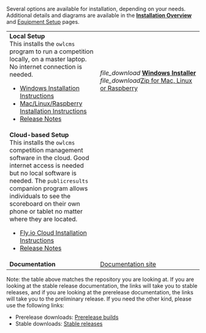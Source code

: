 Several options are available for installation, depending on your needs. Additional details and diagrams are available in the [**Installation Overview**](InstallationOverview) and [Equipment Setup](EquipmentSetup) pages. 

|                                                              |                                                              |
| ------------------------------------------------------------ | ------------------------------------------------------------ |
| **Local Setup** <br />This installs the `owlcms` program to run a competition locally, on a master laptop.  No internet connection is needed.<ul><li>[Windows Installation Instructions](https://owlcms.github.io/owlcms4/#/LocalWindowsSetup)<li>[Mac/Linux/Raspberry Installation Instructions](https://owlcms.github.io/owlcms4/#/LocalLinuxMacSetup)<li><nobr>[Release Notes](https://github.com/owlcms/owlcms4/releases/tag/53.0.2)</nobr></ul> | <nobr><i class="material-icons" style="transform: translatey(0.30em)">file_download</i>  **[Windows Installer](https://github.com/owlcms/owlcms4/releases/download/53.0.2/owlcms_setup_53.0.2.exe)**</nobr><br/><i class="material-icons" style="transform: translatey(0.30em)">file_download</i>[Zip for Mac, Linux or Raspberry](https://github.com/owlcms/owlcms4/releases/download/53.0.2/owlcms_53.0.2.zip) |
| **Cloud-based Setup**<br />This installs the `owlcms` competition management software in the cloud. Good internet access is needed but no local software is needed. The `publicresults` companion program allows individuals to see the scoreboard on their own phone or tablet no matter where they are located.<ul><li>[Fly.io Cloud Installation Instructions](https://owlcms.github.io/owlcms4/#/Fly)</li><li><nobr>[Release Notes](https://github.com/owlcms/owlcms4/releases/tag/53.0.2)</nobr></li></ul> |                                                              |
| **Documentation**                                            | [Documentation site](https://owlcms.github.io/owlcms4/#/index) |

Note: the table above matches the repository you are looking at.  If you are looking at the stable release documentation, the links will take you to stable releases, and if you are looking at the prerelease documentation, the links will take you to the preliminary release.  If you need the other kind, please use the following links:

- Prerelease downloads: [ Prerelease builds](https://github.com/owlcms/owlcms4-prerelease) 
- Stable downloads: [Stable releases](https://github.com/owlcms/owlcms4)
